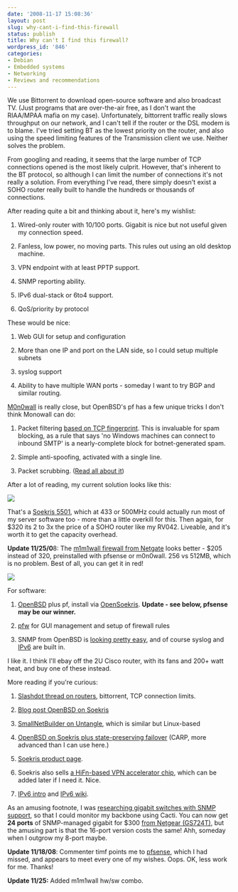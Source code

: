 ```yaml
---
date: '2008-11-17 15:08:36'
layout: post
slug: why-cant-i-find-this-firewall
status: publish
title: Why can't I find this firewall?
wordpress_id: '846'
categories:
- Debian
- Embedded systems
- Networking
- Reviews and recommendations
---
```


We use Bittorrent to download open-source software and also broadcast TV. (Just programs that are over-the-air free, as I don't want the RIAA/MPAA mafia on my case). Unfortunately, bittorrent traffic really slows throughput on our network, and I can't tell if the router or the DSL modem is to blame. I've tried setting BT as the lowest priority on the router, and also using the speed limiting features of the Transmission client we use. Neither solves the problem.

From googling and reading, it seems that the large number of TCP connections opened is the most likely culprit. However, that's inherent to the BT protocol, so although I can limit the number of connections it's not really a solution. From everything I've read, there simply doesn't exist a SOHO router really built to handle the hundreds or thousands of connections.

After reading quite a bit and thinking about it, here's my wishlist:



	
  1. Wired-only router with 10/100 ports. Gigabit is nice but not useful given my connection speed.

	
  2. Fanless, low power, no moving parts. This rules out using an old desktop machine.

	
  3. VPN endpoint with at least PPTP support.

	
  4. SNMP reporting ability.

	
  5. IPv6 dual-stack or 6to4 support.

	
  6. QoS/priority by protocol




These would be nice:








	
  1. Web GUI for setup and configuration

	
  2. More than one IP and port on the LAN side, so I could setup multiple subnets

	
  3. syslog support

	
  4. Ability to have multiple WAN ports - someday I want to try BGP and similar routing.




[M0n0wall](http://m0n0.ch/wall) is really close, but OpenBSD's pf has a few unique tricks I don't think Monowall can do:








	
  1. Packet filtering [based on TCP fingerprint](http://www.openbsd.org/faq/pf/filter.html). This is invaluable for spam blocking, as a rule that says 'no Windows machines can connect to inbound SMTP' is a nearly-complete block for botnet-generated spam.

	
  2. Simple anti-spoofing, activated with a single line.

	
  3. Packet scrubbing. ([Read all about it](http://www.openbsd.org/faq/pf/scrub.html))




After a lot of reading, my current solution looks like this:




[![](http://fnord.phfactor.net/wp-content/uploads/2008/11/net5501_bc_back_big-450x172.jpg)](http://fnord.phfactor.net/wp-content/uploads/2008/11/net5501_bc_back_big.jpg)




That's a [Soekris 5501](http://www.soekris.com/net5501.htm), which at 433 or 500MHz could actually run most of my server software too - more than a little overkill for this. Then again, for $320 its 2 to 3x the price of a SOHO router like my RV042. Liveable, and it's worth it to get the capacity overhead.







**Update 11/25/0**8: The [m1m1wall firewall from Netgate](http://www.netgate.com/product_info.php?cPath=60_85&products_id=562) looks better - $205 instead of 320, preinstalled with pfsense or m0n0wall. 256 vs 512MB, which is no problem. Best of all, you can get it in red!




[![](http://fnord.phfactor.net/wp-content/uploads/2008/11/miniwall2c3antredrear.png)](http://www.netgate.com/product_info.php?cPath=60_85&products_id=562)




For software:








	
  1. [OpenBSD](http://openbsd.org/) plus pf, install via [OpenSoekris](http://opensoekris.sourceforge.net/). **Update - see below, pfsense may be our winner.**

	
  2. [pfw](http://www.allard.nu/pfw/) for GUI management and setup of firewall rules

	
  3. SNMP from OpenBSD is [looking pretty easy](http://www.packetmischief.ca/openbsd/snmp/), and of course syslog and [IPv6](http://www.sans.org/reading_room/whitepapers/firewalls/807.php) are built in.




I like it. I think I'll ebay off the 2U Cisco router, with its fans and 200+ watt heat, and buy one of these instead.




More reading if you're curious:








	
  1. [Slashdot thread on routers](http://tech.slashdot.org/article.pl?sid=08/07/12/2322213), bittorrent, TCP connection limits.

	
  2. [Blog post OpenBSD on Soekris](http://slagwerks.com/blog/index.php/2008/10/10/openbsd-firewall-on-soekris-4501/)

	
  3. [SmallNetBuilder on Untangle](http://www.smallnetbuilder.com/content/view/30539/51/), which is similar but Linux-based

	
  4. [OpenBSD on Soekris plus state-preserving failover](http://michiel.vanbaak.info/soekrisobsdcarp.htm) (CARP, more advanced than I can use here.)

	
  5. [Soekris product page](http://www.soekris.com/net5501.htm).

	
  6. Soekris also sells [a HiFn-based VPN accelerator chip](http://www.soekris.com/vpn1401.htm), which can be added later if I need it. Nice.

	
  7. [IPv6 intro](http://arstechnica.com/articles/paedia/IPv6.ars/) and [IPv6 wiki](http://wiki.go6.net/index.php?title=Main_Page).


As an amusing footnote, I was [researching gigabit switches with SNMP support](http://www.askbjoernhansen.com/2005/02/11/gigabit_switch.html), so that I could monitor my backbone using Cacti. You can now get **24 ports** of SNMP-managed gigabit for $300 [from Netgear (GS724T)](http://www.netgear.com/Products/Switches/SmartSwitches/GS724T.aspx), but the amusing part is that the 16-port version costs the same! Ahh, someday when I outgrow my 8-port maybe.

**Update 11/18/08**: Commenter timf points me to [pfsense](http://www.pfsense.org), which I had missed, and appears to meet every one of my wishes. Oops. OK, less work for me. Thanks!

**Update 11/25:** Added m1m1wall hw/sw combo.









